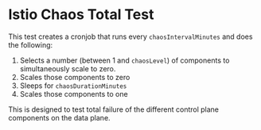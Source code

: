 # Istio Chaos Total Test

This test creates a cronjob that runs every `chaosIntervalMinutes` and does the following:

1. Selects a number (between 1 and `chaosLevel`) of components to simultaneously scale to zero.
1. Scales those components to zero
1. Sleeps for `chaosDurationMinutes`
1. Scales those components to one

This is designed to test total failure of the different control plane components on the data plane.
